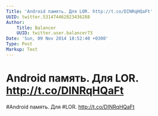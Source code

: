 ```yaml
---
Title: 'Android память. Для LOR. http://t.co/DINRqHQaFt'
UUID: twitter.531474462823436288
Author:
    Title: Balancer
    UUID: twitter.user.balancer73
Date: 'Sun, 09 Nov 2014 18:52:40 +0300'
Type: Post
Markup: Text
---
```


# Android память. Для LOR. http://t.co/DINRqHQaFt

#Android память. Для #LOR. http://t.co/DINRqHQaFt